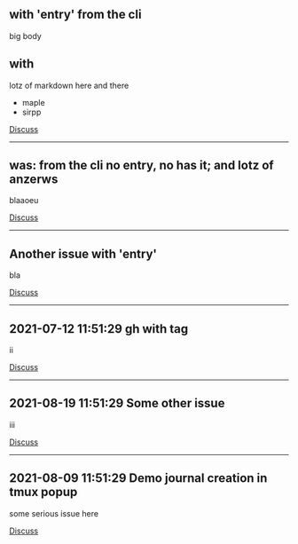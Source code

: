 ## with 'entry' from the cli
big body


with
----

lotz of markdown
here and there


- maple
- sirpp


[Discuss](https://github.com/m040601/issuethinking/issues/8)

<hr>

## was: from the cli no entry, no has it; and lotz of anzerws
blaaoeu



[Discuss](https://github.com/m040601/issuethinking/issues/7)

<hr>

## Another issue with 'entry'
bla

[Discuss](https://github.com/m040601/issuethinking/issues/6)

<hr>

## 2021-07-12 11:51:29 gh with tag
ii


[Discuss](https://github.com/m040601/issuethinking/issues/5)

<hr>

## 2021-08-19 11:51:29 Some other issue
iii

[Discuss](https://github.com/m040601/issuethinking/issues/2)

<hr>

## 2021-08-09 11:51:29 Demo journal creation in tmux popup
some serious issue here

[Discuss](https://github.com/m040601/issuethinking/issues/1)
